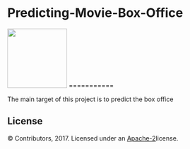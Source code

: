 # Predicting-Movie-Box-Office
<img src=http://www.zjut.edu.cn/image/imgs/img17.jpg width=135/> 
===========


The main target of this project is to predict the box office



License
-------
© Contributors, 2017. Licensed under an [Apache-2](https://github.com/dongzhichao/Predicting-Movie-Box-Office/blob/master/LICENSE)license.


